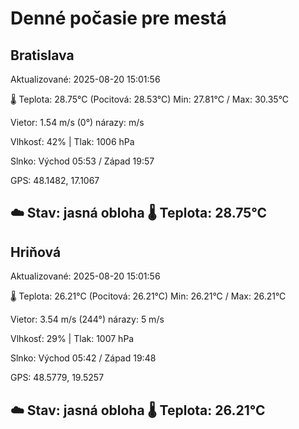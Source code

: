 ﻿# Denné počasie pre mestá

## Bratislava
Aktualizované: 2025-08-20 15:01:56

🌡️ Teplota: 28.75°C 
(Pocitová: 28.53°C)
Min: 27.81°C / Max: 30.35°C

Vietor: 1.54 m/s    (0°) 
nárazy:  m/s

Vlhkosť: 42% | Tlak: 1006 hPa

Slnko: Východ 05:53 / Západ 19:57

GPS: 48.1482, 17.1067

☁️ Stav: jasná obloha        🌡️ Teplota: 28.75°C
---

## Hriňová
Aktualizované: 2025-08-20 15:01:56

🌡️ Teplota: 26.21°C 
(Pocitová: 26.21°C)
Min: 26.21°C / Max: 26.21°C

Vietor: 3.54 m/s (244°)
nárazy: 5 m/s

Vlhkosť: 29% | Tlak: 1007 hPa

Slnko: Východ 05:42 / Západ 19:48

GPS: 48.5779, 19.5257

☁️ Stav: jasná obloha        🌡️ Teplota: 26.21°C
---

